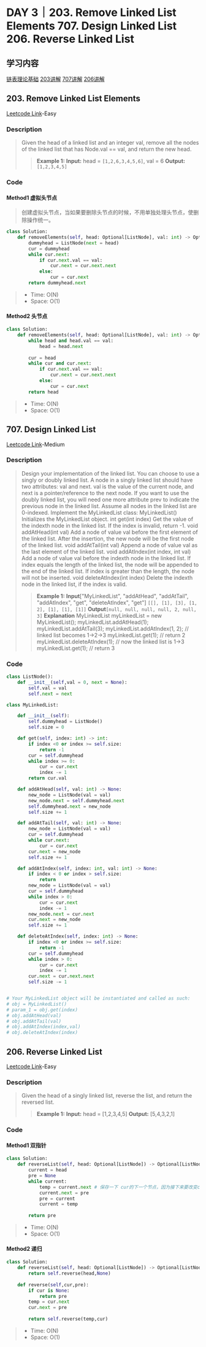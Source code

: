 # DAY 3｜203. Remove Linked List Elements 707. Design Linked List 206. Reverse Linked List
## 学习内容
[链表理论基础](https://programmercarl.com/%E9%93%BE%E8%A1%A8%E7%90%86%E8%AE%BA%E5%9F%BA%E7%A1%80.html)
[203讲解](https://programmercarl.com/0203.%E7%A7%BB%E9%99%A4%E9%93%BE%E8%A1%A8%E5%85%83%E7%B4%A0.html)
[707讲解](https://programmercarl.com/0707.%E8%AE%BE%E8%AE%A1%E9%93%BE%E8%A1%A8.html)
[206讲解](https://programmercarl.com/0206.%E7%BF%BB%E8%BD%AC%E9%93%BE%E8%A1%A8.html)
## 203. Remove Linked List Elements
[Leetcode Link](https://leetcode.cn/problems/remove-linked-list-elements/description/)-Easy
### Description
>Given the head of a linked list and an integer val, remove all the nodes of the linked list that has Node.val == val, and return the new head.
>>**Example 1:**
>>**Input:** head = `[1,2,6,3,4,5,6]`, val = 6
>>**Output:** `[1,2,3,4,5]`
### Code
#### Method1 虚拟头节点
>创建虚拟头节点，当如果要删除头节点的时候，不用单独处理头节点，使删除操作统一。
```python
class Solution:
    def removeElements(self, head: Optional[ListNode], val: int) -> Optional[ListNode]:
        dummyhead = ListNode(next = head)
        cur = dummyhead
        while cur.next:
            if cur.next.val == val:
                cur.next = cur.next.next
            else:
                cur = cur.next
        return dummyhead.next
```
> - Time: O(N)
> - Space: O(1)
#### Method2 头节点
```python
class Solution:
    def removeElements(self, head: Optional[ListNode], val: int) -> Optional[ListNode]:
        while head and head.val == val:
            head = head.next
        
        cur = head
        while cur and cur.next:
            if cur.next.val == val:
                cur.next = cur.next.next
            else:
                cur = cur.next
        return head
```
> - Time: O(N)
> - Space: O(1)
## 707. Design Linked List
[Leetcode Link](https://leetcode.cn/problems/design-linked-list/description/)-Medium
### Description
>Design your implementation of the linked list. You can choose to use a singly or doubly linked list.
>A node in a singly linked list should have two attributes: val and next. val is the value of the current node, and next is a pointer/reference to the next node.
>If you want to use the doubly linked list, you will need one more attribute prev to indicate the previous node in the linked list. Assume all nodes in the linked list are 0-indexed.
>Implement the MyLinkedList class:
>MyLinkedList() Initializes the MyLinkedList object.
>int get(int index) Get the value of the indexth node in the linked list. If the index is invalid, return -1.
>void addAtHead(int val) Add a node of value val before the first element of the linked list. After the insertion, the new node will be the first node of the linked list.
>void addAtTail(int val) Append a node of value val as the last element of the linked list.
>void addAtIndex(int index, int val) Add a node of value val before the indexth node in the linked list. If index equals the length of the linked list, the node will be appended to the end of the linked list. If index is greater than the length, the node will not be inserted.
>void deleteAtIndex(int index) Delete the indexth node in the linked list, if the index is valid.
>>**Example 1:**
>>**Input**["MyLinkedList", "addAtHead", "addAtTail", "addAtIndex", "get", "deleteAtIndex", "get"]
>>`[[], [1], [3], [1, 2], [1], [1], [1]]`
>>**Output**`[null, null, null, null, 2, null, 3]`
>>**Explanation**
>>MyLinkedList myLinkedList = new MyLinkedList();
>>myLinkedList.addAtHead(1);
>>myLinkedList.addAtTail(3);
>>myLinkedList.addAtIndex(1, 2);    // linked list becomes 1->2->3
>>myLinkedList.get(1);              // return 2
>>myLinkedList.deleteAtIndex(1);    // now the linked list is 1->3
>>myLinkedList.get(1);              // return 3
### Code
>
```python
class ListNode():
    def __init__(self,val = 0, next = None):
        self.val = val
        self.next = next

class MyLinkedList:

    def __init__(self):
        self.dummyhead = ListNode()
        self.size = 0

    def get(self, index: int) -> int:
        if index <0 or index >= self.size:
            return -1
        cur = self.dummyhead
        while index >= 0:
            cur = cur.next
            index -= 1
        return cur.val

    def addAtHead(self, val: int) -> None:
        new_node = ListNode(val = val)
        new_node.next = self.dummyhead.next
        self.dummyhead.next = new_node
        self.size += 1

    def addAtTail(self, val: int) -> None:
        new_node = ListNode(val = val)
        cur = self.dummyhead
        while cur.next:
            cur = cur.next
        cur.next = new_node
        self.size += 1

    def addAtIndex(self, index: int, val: int) -> None:
        if index < 0 or index > self.size:
            return
        new_node = ListNode(val = val)
        cur = self.dummyhead
        while index > 0:
            cur = cur.next
            index -= 1
        new_node.next = cur.next
        cur.next = new_node
        self.size += 1

    def deleteAtIndex(self, index: int) -> None:
        if index <0 or index >= self.size:
            return -1
        cur = self.dummyhead
        while index > 0:
            cur = cur.next
            index -= 1
        cur.next = cur.next.next 
        self.size -= 1


# Your MyLinkedList object will be instantiated and called as such:
# obj = MyLinkedList()
# param_1 = obj.get(index)
# obj.addAtHead(val)
# obj.addAtTail(val)
# obj.addAtIndex(index,val)
# obj.deleteAtIndex(index)
```
## 206. Reverse Linked List
[Leetcode Link](https://leetcode.cn/problems/reverse-linked-list/description/)-Easy
### Description
>Given the head of a singly linked list, reverse the list, and return the reversed list.
>>**Example 1:**
>>**Input:** head = [1,2,3,4,5]
>>**Output:** [5,4,3,2,1]
### Code
#### Method1 双指针
>
```python
class Solution:
    def reverseList(self, head: Optional[ListNode]) -> Optional[ListNode]:
        current = head
        pre = None 
        while current:
            temp = current.next # 保存一下 cur的下一个节点，因为接下来要改变cur->next
            current.next = pre
            pre = current
            current = temp
        
        return pre
```
> - Time: O(N)
> - Space: O(1)
#### Method2 递归
```python
class Solution:
    def reverseList(self, head: Optional[ListNode]) -> Optional[ListNode]:
        return self.reverse(head,None)
    
    def reverse(self,cur,pre):
        if cur is None:
            return pre
        temp = cur.next
        cur.next = pre
        
        return self.reverse(temp,cur)
```
> - Time: O(N)
> - Space: O(1)
